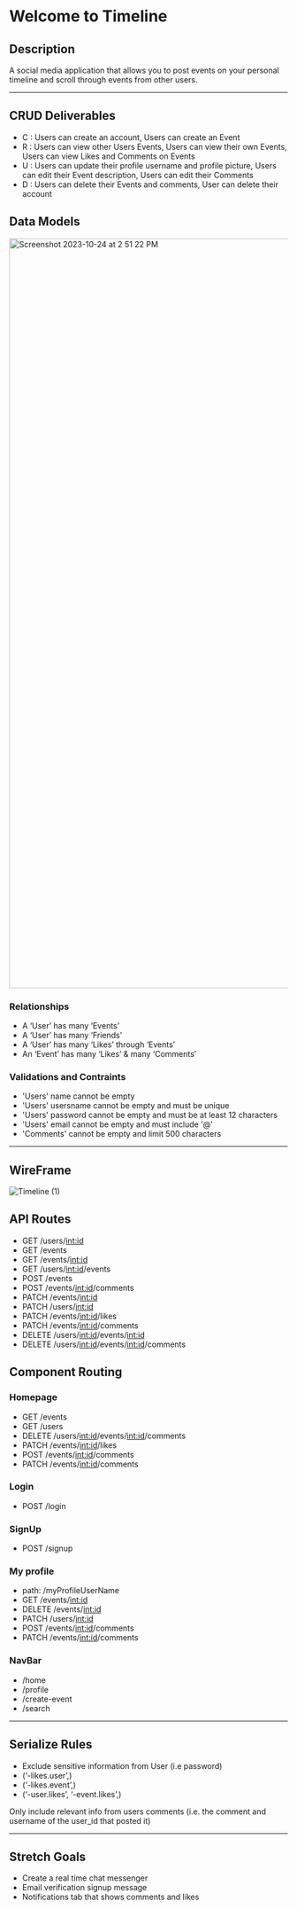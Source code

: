 # Welcome to Timeline

## Description

A social media application that allows you to post events on your personal timeline and scroll through events from other users.

---

## CRUD Deliverables

- C : Users can create an account, Users can create an Event
- R : Users can view other Users Events, Users can view their own Events, Users can view Likes and Comments on Events
- U : Users can update their profile username and profile picture, Users can edit their Event description, Users can edit their Comments
- D : Users can delete their Events and comments, User can delete their account

## Data Models


<img width="1353" alt="Screenshot 2023-10-24 at 2 51 22 PM" src="https://github.com/Idalisvaladez/timeline-project/assets/139524475/a6016262-1887-4845-9c2f-03e1500e55e8">




### Relationships

- A ‘User’ has many ‘Events’
- A ‘User’ has many ‘Friends’
- A ‘User’ has many ‘Likes’ through ‘Events’
- An ‘Event’ has many ‘Likes’ & many ‘Comments’

### Validations and Contraints

- 'Users' name cannot be empty
- 'Users' usersname cannot be empty and must be unique
- 'Users' password cannot be empty and must be at least 12 characters
- 'Users' email cannot be empty and must include '@'
- 'Comments' cannot be empty and limit 500 characters

---

## WireFrame

![Timeline (1)](https://github.com/Idalisvaladez/timeline-project/assets/139524475/ccc8d726-f8e5-4cc4-970d-873326451bbf)



## API Routes

- GET /users/<int:id>
- GET /events
- GET /events/<int:id>
- GET /users/<int:id>/events
- POST /events
- POST /events/<int:id>/comments
- PATCH /events/<int:id>
- PATCH /users/<int:id>
- PATCH /events/<int:id>/likes
- PATCH /events/<int:id>/comments
- DELETE /users/<int:id>/events/<int:id>
- DELETE /users/<int:id>/events/<int:id>/comments


## Component Routing
### Homepage
- GET /events
- GET /users
- DELETE /users/<int:id>/events/<int:id>/comments
- PATCH /events/<int:id>/likes
- POST /events/<int:id>/comments
- PATCH /events/<int:id>/comments

### Login
- POST /login

### SignUp
- POST /signup

### My profile
- path: /myProfileUserName
- GET /events/<int:id>
- DELETE /events/<int:id>
- PATCH /users/<int:id>
- POST /events/<int:id>/comments
- PATCH /events/<int:id>/comments

### NavBar
- /home
- /profile
- /create-event
- /search

---

## Serialize Rules

- Exclude sensitive information from User (i.e password)
- (‘-likes.user’,)
- (‘-likes.event’,)
- (‘-user.likes’, ‘-event.likes’,)
  
Only include relevant info from users comments (i.e. the comment and username of the user_id that posted it)


---

## Stretch Goals

- Create a real time chat messenger
- Email verification signup message
- Notifications tab that shows comments and likes
